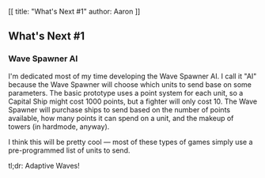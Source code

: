 [[
title: "What's Next #1"
author: Aaron
]]

## What's Next #1

### Wave Spawner AI

I'm dedicated most of my time developing the Wave Spawner AI. 
I call it "AI" because the Wave Spawner will choose which units to send
base on some parameters. The basic prototype uses a point system for each unit,
so a Capital Ship might cost 1000 points, but a fighter will only cost 10. The Wave Spawner
will purchase ships to send based on the number of points available, how many points it can
spend on a unit, and the makeup of towers (in hardmode, anyway).

I think this will be pretty cool &mdash; most of these types of games simply use a 
pre-programmed list of units to send. 

tl;dr: Adaptive Waves!
